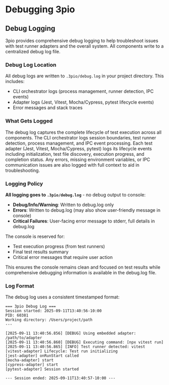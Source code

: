 # Debugging 3pio

## Debug Logging

3pio provides comprehensive debug logging to help troubleshoot issues with test runner adapters and the overall system. All components write to a centralized debug log file.

### Debug Log Location

All debug logs are written to `.3pio/debug.log` in your project directory. This includes:
- CLI orchestrator logs (process management, runner detection, IPC events)
- Adapter logs (Jest, Vitest, Mocha/Cypress, pytest lifecycle events)
- Error messages and stack traces

### What Gets Logged

The debug log captures the complete lifecycle of test execution across all components. The CLI orchestrator logs session boundaries, test runner detection, process management, and IPC event processing. Each test adapter (Jest, Vitest, Mocha/Cypress, pytest) logs its lifecycle events including initialization, test file discovery, execution progress, and completion status. Any errors, missing environment variables, or IPC communication issues are also logged with full context to aid in troubleshooting.

### Logging Policy

**All logging goes to `.3pio/debug.log`** - no debug output to console:

- **Debug/Info/Warning**: Written to debug.log only
- **Errors**: Written to debug.log (may also show user-friendly message in console)
- **Critical Failures**: User-facing error message to stderr, full details in debug.log

The console is reserved for:
- Test execution progress (from test runners)
- Final test results summary
- Critical error messages that require user action

This ensures the console remains clean and focused on test results while comprehensive debugging information is available in the debug.log file.

### Log Format

The debug log uses a consistent timestamped format:
```
=== 3pio Debug Log ===
Session started: 2025-09-11T13:40:56-10:00
PID: 60381
Working directory: /Users/project/path
---

[2025-09-11 13:40:56.856] [DEBUG] Using embedded adapter: /path/to/adapter
[2025-09-11 13:40:56.860] [DEBUG] Executing command: [npx vitest run]
[2025-09-11 13:40:56.865] [INFO] Test runner detected: vitest
[vitest-adapter] Lifecycle: Test run initializing
[jest-adapter] onRunStart called
[mocha-adapter] start
[cypress-adapter] start
[pytest-adapter] Session started

--- Session ended: 2025-09-11T13:40:57-10:00 ---
```
